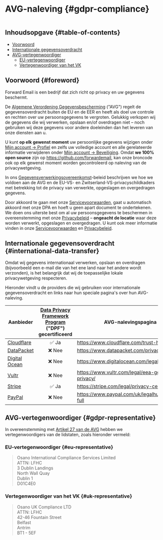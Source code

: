 # AVG-naleving {#gdpr-compliance}

<img loading="lazy" src="/img/articles/gdpr.webp" alt="" class="rounded-lg" />

## Inhoudsopgave {#table-of-contents}

* [Voorwoord](#foreword)
* [Internationale gegevensoverdracht](#international-data-transfer)
* [AVG-vertegenwoordiger](#gdpr-representative)
  * [EU-vertegenwoordiger](#eu-representative)
  * [Vertegenwoordiger van het VK](#uk-representative)

## Voorwoord {#foreword}

Forward Email is een bedrijf dat zich richt op privacy en uw gegevens beschermt.

De [Algemene Verordening Gegevensbescherming](https://en.wikipedia.org/wiki/General_Data_Protection_Regulation) ("AVG") regelt de gegevensoverdracht buiten de EU en de EER en heeft als doel uw controle en rechten over uw persoonsgegevens te vergroten. Gelukkig verkopen wij de gegevens die wij verwerken, opslaan en/of overdragen niet – noch gebruiken wij deze gegevens voor andere doeleinden dan het leveren van onze diensten aan u.

U kunt **op elk gewenst moment** uw persoonlijke gegevens wijzigen onder [Mijn account → Profiel](/my-account/profile) en zelfs uw volledige account en alle gerelateerde informatie verwijderen onder [Mijn account → Beveiliging](/my-account/security). Omdat **we 100% open source** zijn op <https://github.com/forwardemail>, kan onze broncode ook op elk gewenst moment worden gecontroleerd op naleving van de privacywetgeving.

In ons [Gegevensverwerkingsovereenkomst](/dpa)-beleid beschrijven we hoe we voldoen aan de AVG en de EU-VS- en Zwitserland-VS-privacyschildkaders met betrekking tot de privacy van verwerkte, opgeslagen en overgedragen gegevens.

Door akkoord te gaan met onze [Servicevoorwaarden](/terms), gaat u automatisch akkoord met onze DPA en hoeft u geen apart document te ondertekenen. We doen ons uiterste best om al uw persoonsgegevens te beschermen in overeenstemming met onze [Privacybeleid](/privacy) – **ongeacht de locatie** waar deze worden verwerkt, opgeslagen en overgedragen. U kunt ook meer informatie vinden in onze [Servicevoorwaarden](/terms) en [Privacybeleid](/privacy).

## Internationale gegevensoverdracht {#international-data-transfer}

Omdat wij gegevens internationaal verwerken, opslaan en overdragen (bijvoorbeeld een e-mail die van het ene land naar het andere wordt verzonden), is het belangrijk dat wij de toepasselijke lokale privacywetgeving respecteren.

Hieronder vindt u de providers die wij gebruiken voor internationale gegevensoverdracht en links naar hun speciale pagina's over hun AVG-naleving.

| Aanbieder | [Data Privacy Framework Program](https://www.dataprivacyframework.gov/) ("DPF") gecertificeerd | AVG-nalevingspagina |
| ----------------------------------------- | :---------------------------------------------------------------------------------------: | ------------------------------------------------- |
| [Cloudflare](https://cloudflare.com) | :white_check_mark: Ja | <https://www.cloudflare.com/trust-hub/gdpr/> |
| [DataPacket](https://www.datapacket.com/) | :x: Nee | <https://www.datapacket.com/privacybeleid> |
| [Digital Ocean](https://digitalocean.com) | :x: Nee | <https://www.digitalocean.com/legal/gdpr> |
| [Vultr](https://www.vultr.com) | :x: Nee | <https://www.vultr.com/legal/eea-gdpr-privacy/> |
| [Stripe](https://stripe.com/) | :white_check_mark: Ja | <https://stripe.com/legal/privacy-center> |
| [PayPal](https://www.paypal.com/us/home) | :x: Nee | <https://www.paypal.com/uk/legalhub/privacy-full> |

## AVG-vertegenwoordiger {#gdpr-representative}

In overeenstemming met [Artikel 27 van de AVG](https://gdpr-info.eu/art-27-gdpr/) hebben we vertegenwoordigers van de lidstaten, zoals hieronder vermeld:

### EU-vertegenwoordiger {#eu-representative}

<blockquote class="notranslate">Osano International Compliance Services Limited<br />ATTN: LFHC<br />3 Dublin Landings<br />North Wall Quay<br />Dublin 1<br />D01C4E0</blockquote>

### Vertegenwoordiger van het VK {#uk-representative}

<blockquote class="notranslate">Osano UK Compliance LTD<br />ATTN: LFHC<br />42-46 Fountain Street<br />Belfast<br />Antrim<br />BT1 - 5EF</blockquote>